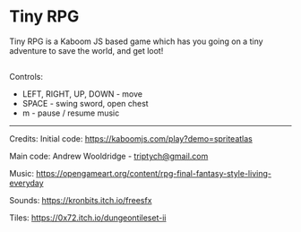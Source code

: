 # Tiny RPG

Tiny RPG is a Kaboom JS based game which has you going on a tiny adventure to save the world, and get loot!

##
Controls:
 * LEFT, RIGHT, UP, DOWN - move
 * SPACE - swing sword, open chest
 * m - pause / resume music 

---
Credits:
Initial code: 
https://kaboomjs.com/play?demo=spriteatlas

Main code:
Andrew Wooldridge - triptych@gmail.com


Music:
https://opengameart.org/content/rpg-final-fantasy-style-living-everyday

Sounds:
https://kronbits.itch.io/freesfx

Tiles:
https://0x72.itch.io/dungeontileset-ii